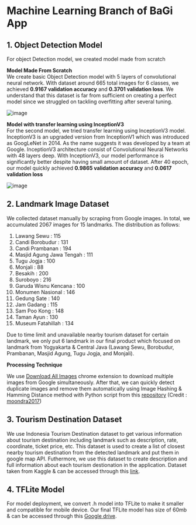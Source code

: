 # Machine Learning Branch of BaGi App

## 1. Object Detection Model

For object Detection model, we created model made from scratch

**Model Made From Scratch**<br />
We create basic Object Detection model with 5 layers of convolutional neural network. With dataset around 665 total images for 6 classes, we achieved **0.9167 validation accuracy** and **0.3701 validation loss**. We understand that this dataset is far from sufficient on creating a perfect model since we struggled on tackling overfitting after several tuning.<br />

![image](Contents/Model1_Val_Acc.jpg)

**Model with transfer learning using InceptionV3**<br />
For the second model, we tried transfer learning using InceptionV3 model. InceptionV3 is an upgraded version from InceptionV1 which was introduced as GoogLeNet in 2014. As the name suggests it was developed by a team at Google. InceptionV3 architecture consist of Convolutional Neural Networks with 48 layers deep. With InceptionV3, our model performance is significantly better despite having small amount of dataset. After 40 epoch, our model quickly achieved **0.9865 validation accuracy** and **0.0617 validation loss**

![image](Contents/Model2_Val_Acc.jpg)


## 2. Landmark Image Dataset

We collected dataset manually by scraping from Google images. In total, we accumulated 2067 images for 15 landmarks. The distribution as follows:

1. Lawang Sewu : 115
2. Candi Borobudur : 131
3. Candi Prambanan : 194
4. Masjid Agung Jawa Tengah : 111
5. Tugu Jogja : 100
6. Monjali : 88
7. Besakih : 200
8. Suroboyo : 216
9. Garuda Wisnu Kencana : 100
10. Monumen Nasional : 146
11. Gedung Sate : 140
12. Jam Gadang : 115
13. Sam Poo Kong : 148
14. Taman Ayun : 130
15. Museum Fatahillah : 134

Due to time limit and unavailable nearby tourism dataset for certain landmark, we only put 6 landmark in our final product which focused on landmark from Yogyakarta & Central Java (Lawang Sewu, Borobudur, Prambanan, Masjid Agung, Tugu Jogja, and Monjali).

**Processing Technique**<br />

We use [Download All Images](https://chrome.google.com/webstore/detail/download-all-images/ifipmflagepipjokmbdecpmjbibjnakm?hl=en) chrome extension to download multiple images from Google simultaneously. After that, we can quickly detect duplicate images and remove them automatically using Image Hashing & Hamming Distance method with Python script from this [repository](https://github.com/moondra2017/Computer-Vision) (Credit : [moondra2017](https://github.com/moondra2017))

## 3. Tourism Destination Dataset

We use Indonesia Tourism Destination dataset to get various information about tourism destination including landmark such as description, rate, coordinate, ticket price, etc. This dataset is used to create a list of closest nearby tourism destination from the detected landmark and put them in google map API. Futhermore, we use this dataset to create description and full information about each tourism destionation in the application. Dataset taken from Kaggle & can be accessed through this [link](https://www.kaggle.com/datasets/aprabowo/indonesia-tourism-destination). 

## 4. TFLite Model

For model deployment, we convert .h model into TFLite to make it smaller and compatible for mobile device. Our final TFLite model has size of 60mb & can be accessed through this [Google drive](https://drive.google.com/drive/folders/1jzKucwzypVAmtW5rCzH4nj8Bdu1IsWSZ?usp=sharing). 
